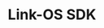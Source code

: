 ---
title: Link-OS SDK
layout: iframe.html
iframeurl: /link-os/pc/content/index.html
menu:
  title: Link-OS PC SDK
  items:
      - title: Android
        url: /link-os/android
      - title: iOS
        url: /link-os/ios
      - title: PC
        url: /link-os/pc
      - title: Web Services
        url: /link-os/webservices
product: Link-OS

---